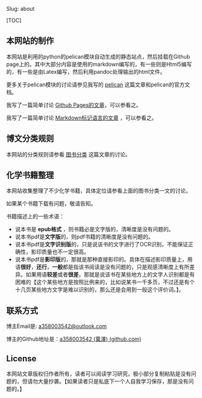 Slug: about



[TOC]

## 本网站的制作

本网站是利用的python的pelican模块自动生成的静态站点，然后挂载在Github page上的。其中大部分内容是使用的markdown编写的，有一些则是Html5编写的，有一些是由Latex编写，然后利用pandoc处理输出的html文件。

更多关于pelican模块的讨论请参见我写的 [pelican](/articles/pelican.html) 这篇文章和pelican的官方文档。

我写了一篇简单讨论 [Github Pages的文章](/articles/github_pages.html)，可以参看之。

我写了一篇简单讨论 [Markdown标记语言的文章](/articles/markdown.html) ，可以参看之。



## 博文分类规则

本网站的分类规则请参看 [图书分类](/articles/classification.html) 这篇文章的讨论。



## 化学书籍整理

本网站收集整理了不少化学书籍，具体定位请参看上面的图书分类一文的讨论。

如果某个书籍下载有问题，敬请告知。

书籍描述上的一些术语：

- 说本书是 **epub格式** ，则书籍必是文字版的，清晰度是没有问题的。
- 说本书pdf是**文字版**的，则pdf书籍的清晰度是没有问题的。
- 说本书pdf是**文字识别版**的，只是说该书的文字进行了OCR识别，不能保证正确性，影印质量也不一定很高。
- 说本书pdf是**影印版**的，那就是那种直接影印的。具体在描述影印质量上，用语**很好**，**还行**，**一般**都是指该书阅读是没有问题的，只是观感清晰度上有所差异。如果用语**较差**或者**很差**，那就是说该书在某些地方上的文字人识别都是有困难的【这个某些地方是按照比例来的，比如说某书一千多页，不过还是有个十几页某些地方文字是难以识别的，那么还是会用到一般这个评价词。】。

## 联系方式

博主Email是: [a358003542@outlook.com](mailto:a358003542@outlook.com) 

博主的Github地址是：[a358003542 (萬澤) (github.com)](https://github.com/a358003542)

## License

本网站文章版权归作者所有，读者可以阅读学习研究，极小部分复制粘贴是没有问题的，但请勿大量抄袭。【如果读者只是私底下一个人自我学习保存，那是没有问题的。】

